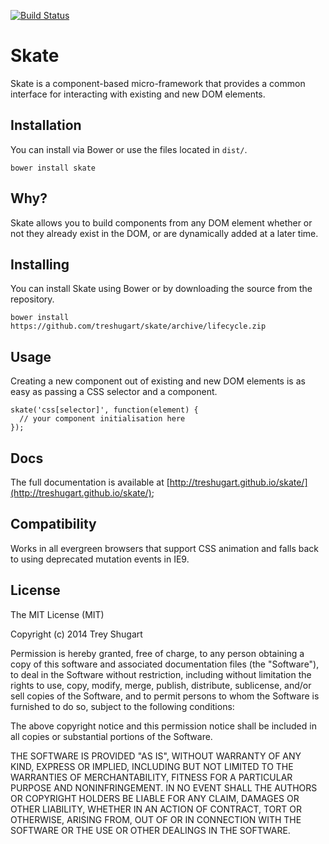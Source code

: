 [![Build Status](https://travis-ci.org/treshugart/skate.png?branch=master)](https://travis-ci.org/treshugart/skate)

Skate
=====

Skate is a component-based micro-framework that provides a common interface for interacting with existing and new DOM elements.

Installation
------------

You can install via Bower or use the files located in `dist/`.

    bower install skate

Why?
----

Skate allows you to build components from any DOM element whether or not they already exist in the DOM, or are dynamically added at a later time.

Installing
----------

You can install Skate using Bower or by downloading the source from the repository.

    bower install https://github.com/treshugart/skate/archive/lifecycle.zip

Usage
-----

Creating a new component out of existing and new DOM elements is as easy as passing a CSS selector and a component.

    skate('css[selector]', function(element) {
      // your component initialisation here
    });

Docs
----

The full documentation is available at [http://treshugart.github.io/skate/](http://treshugart.github.io/skate/);

Compatibility
-------------

Works in all evergreen browsers that support CSS animation and falls back to using deprecated mutation events in IE9.

License
-------

The MIT License (MIT)

Copyright (c) 2014 Trey Shugart

Permission is hereby granted, free of charge, to any person obtaining a copy of
this software and associated documentation files (the "Software"), to deal in
the Software without restriction, including without limitation the rights to
use, copy, modify, merge, publish, distribute, sublicense, and/or sell copies of
the Software, and to permit persons to whom the Software is furnished to do so,
subject to the following conditions:

The above copyright notice and this permission notice shall be included in all
copies or substantial portions of the Software.

THE SOFTWARE IS PROVIDED "AS IS", WITHOUT WARRANTY OF ANY KIND, EXPRESS OR
IMPLIED, INCLUDING BUT NOT LIMITED TO THE WARRANTIES OF MERCHANTABILITY, FITNESS
FOR A PARTICULAR PURPOSE AND NONINFRINGEMENT. IN NO EVENT SHALL THE AUTHORS OR
COPYRIGHT HOLDERS BE LIABLE FOR ANY CLAIM, DAMAGES OR OTHER LIABILITY, WHETHER
IN AN ACTION OF CONTRACT, TORT OR OTHERWISE, ARISING FROM, OUT OF OR IN
CONNECTION WITH THE SOFTWARE OR THE USE OR OTHER DEALINGS IN THE SOFTWARE.
